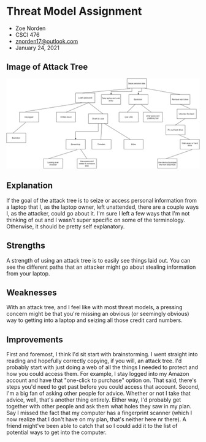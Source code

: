 # Threat Model Assignment
- Zoe Norden 
- CSCI 476
- znorden17@outlook.com
- January 24, 2021


## Image of Attack Tree 

![threat model](https://github.com/znorden17/csci-476-594-spring2021-private/blob/main/threatmodel/threat%20model.png)



## Explanation

If the goal of the attack tree is to seize or access personal information from a laptop that I, as the laptop owner, left unattended, there are a couple ways I, as the attacker, could go about it. I'm sure I left a few ways that I'm not thinking of out and I wasn't super specific on some of the terminology. Otherwise, it should be pretty self explanatory.




## Strengths

A strength of using an attack tree is to easily see things laid out. You can see the different paths that an attacker might go about stealing information from your laptop. 



## Weaknesses

With an attack tree, and I feel like with most threat models, a pressing concern might be that you're missing an obvious (or seemingly obvious) way to getting into a laptop and seizing all those credit card numbers. 


## Improvements

First and foremost, I think I'd sit start with brainstorming. I went straight into reading and hopefully correctly copying, if you will, an attack tree. I'd probably start with just doing a web of all the things I needed to protect and how you could access them. For example, I stay logged into my Amazon account and have that "one-click to purchase" option on. That said, there's steps you'd need to get past before you could access that account. Second, I'm a big fan of asking other people for advice. Whether or not I take that advice, well, that's another thing entirely. Either way, I'd probably get together with other people and ask them what holes they saw in my plan. Say I missed the fact that my computer has a fingerprint scanner (which I now realize that I don't have on my plan, that's neither here nr there). A friend might've been able to catch that so I could add it to the list of potential ways to get into the computer. 
